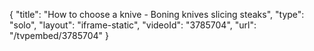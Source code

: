 {
    "title": "How to choose a knive - Boning knives slicing steaks",
    "type": "solo",
    "layout": "iframe-static",
    "videoId": "3785704",
    "url": "\/tvpembed\/3785704"
}
